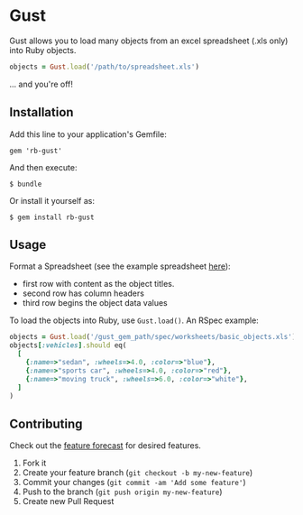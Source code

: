 # Gust

Gust allows you to load many objects from an excel spreadsheet (.xls only) into Ruby objects.

```ruby
objects = Gust.load('/path/to/spreadsheet.xls')
```

... and you're off!

## Installation

Add this line to your application's Gemfile:

    gem 'rb-gust'

And then execute:

    $ bundle

Or install it yourself as:

    $ gem install rb-gust

## Usage

Format a Spreadsheet (see the example spreadsheet [here](spec/workbooks/basic_objects.xls)):

+ first row with content as the object titles.
+ second row has column headers
+ third row begins the object data values

To load the objects into Ruby, use `Gust.load()`. An RSpec example:

```ruby
objects = Gust.load('/gust_gem_path/spec/worksheets/basic_objects.xls')
objects[:vehicles].should eq(
  [
    {:name=>"sedan", :wheels=>4.0, :color=>"blue"},
    {:name=>"sports car", :wheels=>4.0, :color=>"red"},
    {:name=>"moving truck", :wheels=>6.0, :color=>"white"},
  ]
)
```

## Contributing

Check out the [feature forecast](FORECAST.md) for desired features.

1. Fork it
2. Create your feature branch (`git checkout -b my-new-feature`)
3. Commit your changes (`git commit -am 'Add some feature'`)
4. Push to the branch (`git push origin my-new-feature`)
5. Create new Pull Request
